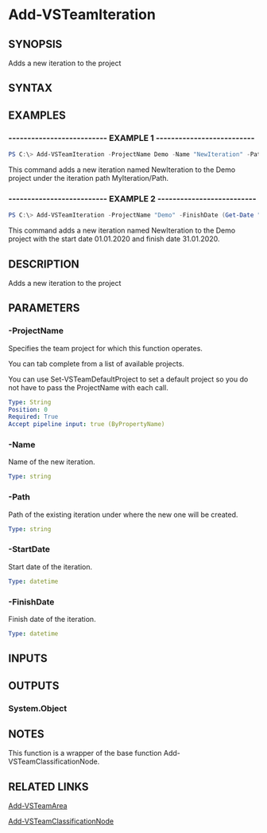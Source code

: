 


# Add-VSTeamIteration

## SYNOPSIS

Adds a new iteration to the project

## SYNTAX

## EXAMPLES

### -------------------------- EXAMPLE 1 --------------------------

```PowerShell
PS C:\> Add-VSTeamIteration -ProjectName Demo -Name "NewIteration" -Path "MyIteration/Path"
```

This command adds a new iteration named NewIteration to the Demo project under the iteration path MyIteration/Path.

### -------------------------- EXAMPLE 2 --------------------------

```PowerShell
PS C:\> Add-VSTeamIteration -ProjectName "Demo" -FinishDate (Get-Date "31.01.2020") -StartDate (Get-Date "01.01.2020") -Name "NewIteration"
```

This command adds a new iteration named NewIteration to the Demo project with the start date 01.01.2020 and finish date 31.01.2020.

## DESCRIPTION

Adds a new iteration to the project

## PARAMETERS

### -ProjectName

Specifies the team project for which this function operates.

You can tab complete from a list of available projects.

You can use Set-VSTeamDefaultProject to set a default project so
you do not have to pass the ProjectName with each call.

```yaml
Type: String
Position: 0
Required: True
Accept pipeline input: true (ByPropertyName)
```

### -Name

Name of the new iteration.

```yaml
Type: string
```

### -Path

Path of the existing iteration under where the new one will be created.

```yaml
Type: string
```

### -StartDate

Start date of the iteration.

```yaml
Type: datetime
```

### -FinishDate

Finish date of the iteration.

```yaml
Type: datetime
```

## INPUTS

## OUTPUTS

### System.Object

## NOTES

This function is a wrapper of the base function Add-VSTeamClassificationNode.

## RELATED LINKS

[Add-VSTeamArea](Add-VSTeamArea.md)

[Add-VSTeamClassificationNode](Add-VSTeamClassificationNode.md)

